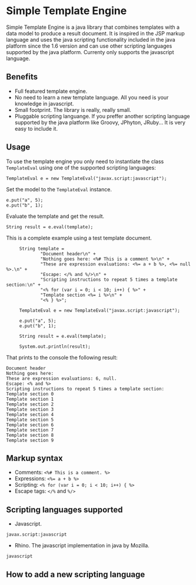 Simple Template Engine
======================

Simple Template Engine is a java library that combines templates with a data model to produce a result document. It is inspired in the JSP markup language and uses the java scripting functionality included in the java platform since the 1.6 version and can use other scripting languages supported by the java platform. Currenty only supports the javascript language.

Benefits
--------

* Full featured template engine.
* No need to learn a new template language. All you need is your knowledge in javascript.
* Small footprint. The library is really, really small.
* Pluggable scripting languange. If you preffer another scripting language supported by the java platform like Groovy, JPhyton, JRuby... It is very easy to include it.

Usage
-----

To use the template engine you only need to instantiate the class `TemplateEval` using one of the supported scripting languages:

    TemplateEval e = new TemplateEval("javax.script:javascript");

Set the model to the `TemplateEval` instance.

    e.put("a", 5);
    e.put("b", 1);

Evaluate the template and get the result.

    String result = e.eval(template);

This is a complete example using a test template document.

         String template =
                 "Document header\n" +
                 "Nothing goes here: <%# This is a comment %>\n" +
                 "These are expression evaluations: <%= a + b %>, <%= null %>.\n" +
                 "Escape: </% and %/>\n" +
                 "Scripting instructions to repeat 5 times a template section:\n" +
                 "<% for (var i = 0; i < 10; i++) { %>" +
                 "Template section <%= i %>\n" +
                 "<% } %>";

         TemplateEval e = new TemplateEval("javax.script:javascript");
         
         e.put("a", 5);
         e.put("b", 1);
         
         String result = e.eval(template);
         
         System.out.println(result);

That prints to the console the following result:

    Document header
    Nothing goes here: 
    These are expression evaluations: 6, null.
    Escape: <% and %>
    Scripting instructions to repeat 5 times a template section:
    Template section 0
    Template section 1
    Template section 2
    Template section 3
    Template section 4
    Template section 5
    Template section 6
    Template section 7
    Template section 8
    Template section 9

Markup syntax
-------------

* Comments: `<%# This is a comment. %>`
* Expressions: `<%= a + b %>`
* Scripting: `<% for (var i = 0; i < 10; i++) { %>`
* Escape tags: `</%` and `%/>`

Scripting languages supported
-----------------------------

* Javascript.

`javax.script:javascript`

* Rhino. The javascript implementation in java by Mozilla.

`javascript`

How to add a new scripting language 
-----------------------------------

